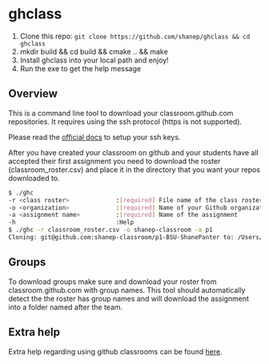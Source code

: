 # ghclass

1. Clone this repo: ```git clone https://github.com/shanep/ghclass && cd ghclass```
2. mkdir build && cd build && cmake .. && make
3. Install ghclass into your local path and enjoy!
4. Run the exe to get the help message

## Overview

This is a command line tool to download your classroom.github.com repositories. It requires using
the ssh protocol (https is not supported).

Please read the [official
docs](https://docs.github.com/en/github/authenticating-to-github/connecting-to-github-with-ssh)
to setup your ssh keys.

After you have created your classroom on github and your students have all accepted their
first assignment you need to download the roster (classroom_roster.csv) and place it in the
directory that you want your repos downloaded to.

``` bash
$ ./ghc
-r <class roster>             :[required] File name of the class roster (ex. class_roster.csv)
-o <organization>             :[required] Name of your Github organization
-a <assignment name>          :[required] Name of the assignment
-h                            :Help
$ ./ghc -r classroom_roster.csv -o shanep-classroom -a p1
Cloning: git@github.com:shanep-classroom/p1-BSU-ShanePanter to: /Users/shane/repos/ghclass/data/BSU-ShanePanter

```

## Groups

To download groups make sure and download your roster from classroom.github.com with group names.
This tool should automatically detect the the roster has group names and will download the
assignment into a folder named after the team.

## Extra help

Extra help regarding using github classrooms can be found
[here](https://shanepanter.com/2021/01/11/github-classroom-setup.html).
